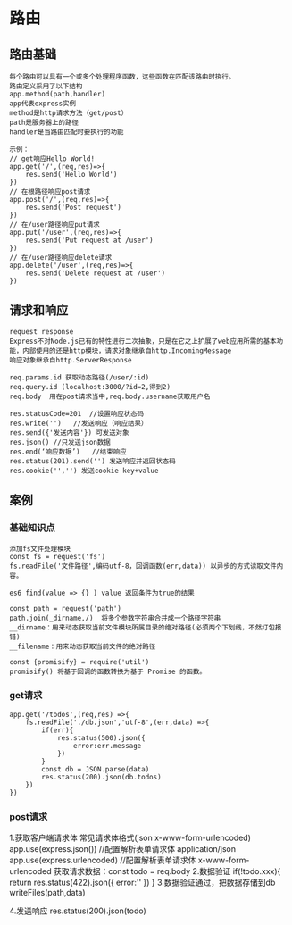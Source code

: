 # 路由
## 路由基础
    每个路由可以具有一个或多个处理程序函数，这些函数在匹配该路由时执行。
    路由定义采用了以下结构
    app.method(path,handler)
    app代表express实例
    method是http请求方法（get/post）
    path是服务器上的路径
    handler是当路由匹配时要执行的功能

    示例：
    // get响应Hello World!
    app.get('/',(req,res)=>{
        res.send('Hello World')
    })
    // 在根路径响应post请求
    app.post('/',(req,res)=>{
        res.send('Post request')
    })
    // 在/user路径响应put请求
    app.put('/user',(req,res)=>{
        res.send('Put request at /user')
    })
    // 在/user路径响应delete请求
    app.delete('/user',(req,res)=>{
        res.send('Delete request at /user')
    })

## 请求和响应
    request response
    Express不对Node.js已有的特性进行二次抽象，只是在它之上扩展了web应用所需的基本功能，内部使用的还是http模块，请求对象继承自http.IncomingMessage
    响应对象继承自http.ServerResponse

    req.params.id 获取动态路径(/user/:id)
    req.query.id (localhost:3000/?id=2,得到2)
    req.body  用在post请求当中,req.body.username获取用户名
    
    res.statusCode=201  //设置响应状态码
    res.write('')   //发送响应（响应结果）
    res.send({'发送内容'}) 可发送对象
    res.json() //只发送json数据
    res.end(‘响应数据’)   //结束响应
    res.status(201).send('') 发送响应并返回状态码
    res.cookie('','') 发送cookie key+value

## 案例
### 基础知识点
    添加fs文件处理模块
    const fs = request('fs') 
    fs.readFile('文件路径',编码utf-8，回调函数(err,data)) 以异步的方式读取文件内容。

    es6 find(value => {} ) value 返回条件为true的结果

    const path = request('path')
    path.join(_dirname,/)  将多个参数字符串合并成一个路径字符串
    __dirname：用来动态获取当前文件模块所属目录的绝对路径(必须两个下划线，不然打包报错)
    __filename：用来动态获取当前文件的绝对路径

    const {promisify} = require('util')
    promisify() 将基于回调的函数转换为基于 Promise 的函数。

### get请求
    app.get('/todos',(req,res) =>{
        fs.readFile('./db.json','utf-8',(err,data) =>{
            if(err){
                res.status(500).json({
                    error:err.message
                })
            }
            const db = JSON.parse(data)
            res.status(200).json(db.todos)
        })
    })

### post请求
1.获取客户端请求体
    常见请求体格式(json   x-www-form-urlencoded)
    app.use(express.json())  //配置解析表单请求体 application/json
    app.use(express.urlencoded)  //配置解析表单请求体 x-www-form-urlencoded
    获取请求数据：const todo = req.body
2.数据验证
    if(!todo.xxx){
        return res.status(422).json({
            error:''
        })
    }
3.数据验证通过，把数据存储到db
    writeFiles(path,data)

4.发送响应
    res.status(200).json(todo)
    